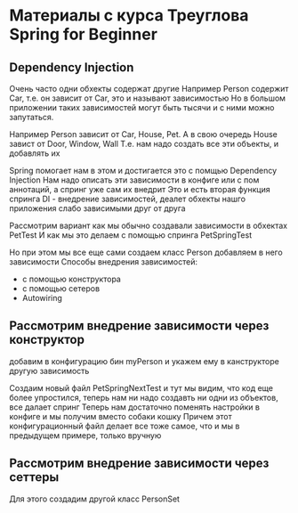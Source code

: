 # Материалы с курса  Треуглова Spring for Beginner

## Dependency Injection

Очень часто одни обхекты содержат другие
Например Person содержит Car, т.е. он зависит от Car, это и называют зависимостью
Но в большом приложении таких зависимостей могут быть тысячи и с ними можно запутаться.

Например Person зависит от Car, House, Pet. А в свою очередь House завист от Door, Window, Wall 
Т.е. нам надо создать все эти объекты, и добавлять их

Spring помогает нам в этом и достигается это с помщью Dependency Injection
Нам надо описать эти зависимости в конфиге или с пом аннотаций, а спринг уже сам их внедрит
Это и есть вторая функция спринга
DI - внедрение зависимостей, деалет обхекты нашго приложения слабо зависимыми друг от друга

Рассмотрим вариант как мы обычно создавали зависимости в обхектах PetTest
И как мы это делаем с помощью спринга PetSpringTest

Но при этом мы все еще сами создаем класс Person добавляем в него зависимости
Способы внедрения зависимостей:
- с помощью конструктора
- с помощью сетеров
- Autowiring

## Рассмотрим внедрение зависимости через конструктор
добавим в конфигурацию бин myPerson и укажем ему в канструкторе другую зависимость

Создаим новый файл PetSpringNextTest
и тут мы видим, что код еще более упростился, теперь нам ни надо создавть ни одни из объектов, 
все далает спринг
Теперь нам достаточно поменять настройки в конфиге и мы получим вместо собаки кошку
Причем этот конфигурационный файл делает все тоже самое, что и мы в предыдущем примере, только 
вручную


## Рассмотрим внедрение зависимости через сеттеры

Для этого создадим другой класс PersonSet

